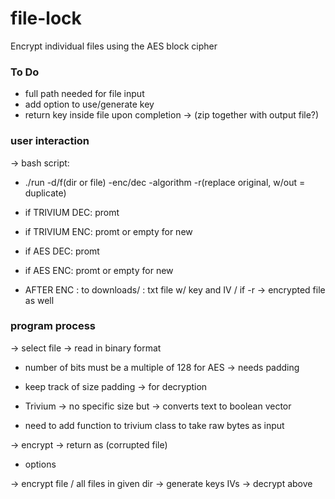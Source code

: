 # file-lock
Encrypt individual files using the AES block cipher

### To Do
- full path needed for file input
- add option to use/generate key
- return key inside file upon completion -> (zip together with output file?)



### user interaction
-> bash script:
- ./run <path> -d/f(dir or file) -enc/dec -algorithm -r(replace original, w/out = duplicate)

- if TRIVIUM DEC: promt <key> <IV>
- if TRIVIUM ENC: promt <key> <IV> or empty for new

- if AES DEC: promt <key>
- if AES ENC: promt <key> or empty for new

- AFTER ENC : to downloads/ :
	 txt file w/ key and IV / 
	 if -r -> encrypted file as well



### program process
-> select file
-> read in binary format 

 - number of bits must be a multiple of 128 for AES -> needs padding
 - keep track of size padding -> for decryption

 - Trivium -> no specific size but -> converts text to boolean vector 
 - need to add function to trivium class to take raw bytes as input

-> encrypt 
-> return as (corrupted file) 


- options

-> encrypt file / all files in given dir
-> generate keys IVs
-> decrypt above
